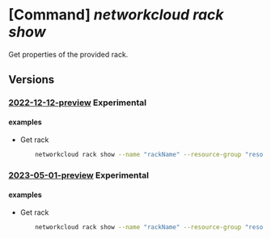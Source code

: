 # [Command] _networkcloud rack show_

Get properties of the provided rack.

## Versions

### [2022-12-12-preview](/Resources/mgmt-plane/L3N1YnNjcmlwdGlvbnMve30vcmVzb3VyY2Vncm91cHMve30vcHJvdmlkZXJzL21pY3Jvc29mdC5uZXR3b3JrY2xvdWQvcmFja3Mve30=/2022-12-12-preview.xml) **Experimental**

<!-- mgmt-plane /subscriptions/{}/resourcegroups/{}/providers/microsoft.networkcloud/racks/{} 2022-12-12-preview -->

#### examples

- Get rack
    ```bash
        networkcloud rack show --name "rackName" --resource-group "resourceGroupName"
    ```

### [2023-05-01-preview](/Resources/mgmt-plane/L3N1YnNjcmlwdGlvbnMve30vcmVzb3VyY2Vncm91cHMve30vcHJvdmlkZXJzL21pY3Jvc29mdC5uZXR3b3JrY2xvdWQvcmFja3Mve30=/2023-05-01-preview.xml) **Experimental**

<!-- mgmt-plane /subscriptions/{}/resourcegroups/{}/providers/microsoft.networkcloud/racks/{} 2023-05-01-preview -->

#### examples

- Get rack
    ```bash
        networkcloud rack show --name "rackName" --resource-group "resourceGroupName"
    ```
